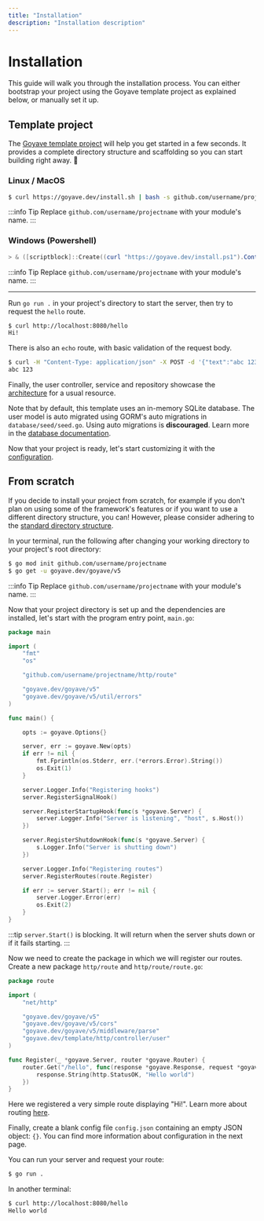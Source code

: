 ```yaml
---
title: "Installation"
description: "Installation description"
---
```


# Installation

This guide will walk you through the installation process. You can either bootstrap your project using the Goyave template project as explained below, or manually set it up.

## Template project

The [Goyave template project](https://github.com/go-goyave/goyave-template) will help you get started in a few seconds. It provides a complete directory structure and scaffolding so you can start building right away. 🚀

### Linux / MacOS

```sh
$ curl https://goyave.dev/install.sh | bash -s github.com/username/projectname
```
:::info Tip
Replace `github.com/username/projectname` with your module's name.
:::

### Windows (Powershell)

```powershell
> & ([scriptblock]::Create((curl "https://goyave.dev/install.ps1").Content)) -moduleName github.com/username/projectname
```
:::info Tip
Replace `github.com/username/projectname` with your module's name.
:::

---

Run `go run .` in your project's directory to start the server, then try to request the `hello` route.
```sh
$ curl http://localhost:8080/hello
Hi!
```

There is also an `echo` route, with basic validation of the request body.
```sh
$ curl -H "Content-Type: application/json" -X POST -d '{"text":"abc 123"}' http://localhost:8080/echo
abc 123
```

Finally, the user controller, service and repository showcase the [architecture](/getting-started/architecture.html) for a usual resource.

Note that by default, this template uses an in-memory SQLite database. The user model is auto migrated using GORM's auto migrations in `database/seed/seed.go`. Using auto migrations is **discouraged**. Learn more in the [database documentation](/basics/database.html#migrations).

Now that your project is ready, let's start customizing it with the [configuration](/getting-started/configuration.html).

## From scratch

If you decide to install your project from scratch, for example if you don't plan on using some of the framework's features or if you want to use a different directory structure, you can! However, please consider adhering to the [standard directory structure](/getting-started/architecture.html#directory-structure).

In your terminal, run the following after changing your working directory to your project's root directory:
```sh
$ go mod init github.com/username/projectname
$ go get -u goyave.dev/goyave/v5
```
:::info Tip
Replace `github.com/username/projectname` with your module's name.
:::

Now that your project directory is set up and the dependencies are installed, let's start with the program entry point, `main.go`:

```go
package main

import (
	"fmt"
	"os"

	"github.com/username/projectname/http/route"

	"goyave.dev/goyave/v5"
	"goyave.dev/goyave/v5/util/errors"
)

func main() {

	opts := goyave.Options{}

	server, err := goyave.New(opts)
	if err != nil {
		fmt.Fprintln(os.Stderr, err.(*errors.Error).String())
		os.Exit(1)
	}

	server.Logger.Info("Registering hooks")
	server.RegisterSignalHook()

	server.RegisterStartupHook(func(s *goyave.Server) {
		server.Logger.Info("Server is listening", "host", s.Host())
	})

	server.RegisterShutdownHook(func(s *goyave.Server) {
		s.Logger.Info("Server is shutting down")
	})

	server.Logger.Info("Registering routes")
	server.RegisterRoutes(route.Register)

	if err := server.Start(); err != nil {
		server.Logger.Error(err)
		os.Exit(2)
	}
}
```
:::tip
`server.Start()` is blocking. It will return when the server shuts down or if it fails starting.
:::

Now we need to create the package in which we will register our routes. Create a new package `http/route` and `http/route/route.go`:

```go
package route

import (
	"net/http"

	"goyave.dev/goyave/v5"
	"goyave.dev/goyave/v5/cors"
	"goyave.dev/goyave/v5/middleware/parse"
	"goyave.dev/template/http/controller/user"
)

func Register(_ *goyave.Server, router *goyave.Router) {
	router.Get("/hello", func(response *goyave.Response, request *goyave.Request) {
		response.String(http.StatusOK, "Hello world")
	})
}
```

Here we registered a very simple route displaying "Hi!". Learn more about routing [here](/basics/routing.html).

Finally, create a blank config file `config.json` containing an empty JSON object: `{}`. You can find more information about configuration in the next page.

You can run your server and request your route:
```sh
$ go run .
```

In another terminal:
```sh
$ curl http://localhost:8080/hello
Hello world
```